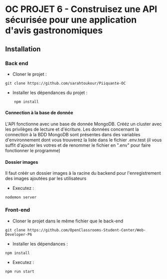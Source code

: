 # OC PROJET 6 - Construisez une API sécurisée pour une application d'avis gastronomiques

## Installation

### Back end

- Cloner le projet :

```text
git clone https://github.com/sarahtoukour/Piiquante-OC
```

- Installer les dépendances du projet :

```text
    npm install
```

#### Connection à la base de donnée

L'API fonctionne avec une base de donnée MongoDB. Crééz un cluster avec les privilèges de lecture et d'écriture.
Les données concernant la connection à la BDD MongoDB sont présentes dans des variables d'environnement dont vous trouverez la liste dans le fichier .env.test (il vous suffit d'ajouter les votres et de renommer le fichier en ".env" pour faire fonctionner le programme)

#### Dossier images

Il faut créér un dossier images à la racine du backend pour l'enregistrement des images ajoutées par les utilisateurs

- Executez :

```text
nodemon server
```

### Front-end

- Cloner le projet dans le même fichier que le back-end

```text
git clone https://github.com/OpenClassrooms-Student-Center/Web-Developer-P6
```

- Installer les dépendances :

```text
npm install
```

- Executez :

```text
npm run start
```
